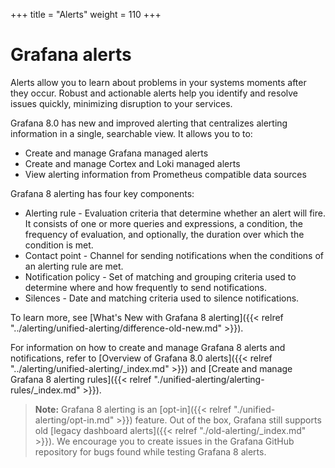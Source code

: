 +++
title = "Alerts"
weight = 110
+++

# Grafana alerts

Alerts allow you to learn about problems in your systems moments after they occur. Robust and actionable alerts help you identify and resolve issues quickly, minimizing disruption to your services.

Grafana 8.0 has new and improved alerting that centralizes alerting information in a single, searchable view. It allows you to to:

- Create and manage Grafana managed alerts
- Create and manage Cortex and Loki managed alerts
- View alerting information from Prometheus compatible data sources

Grafana 8 alerting has four key components:

- Alerting rule - Evaluation criteria that determine whether an alert will fire. It consists of one or more queries and expressions, a condition, the frequency of evaluation, and optionally, the duration over which the condition is met.
- Contact point - Channel for sending notifications when the conditions of an alerting rule are met.
- Notification policy - Set of matching and grouping criteria used to determine where and how frequently to send notifications.
- Silences - Date and matching criteria used to silence notifications.

To learn more, see [What's New with Grafana 8 alerting]({{< relref "../alerting/unified-alerting/difference-old-new.md" >}}).

For information on how to create and manage Grafana 8 alerts and notifications, refer to [Overview of Grafana 8.0 alerts]({{< relref "../alerting/unified-alerting/_index.md" >}}) and [Create and manage Grafana 8 alerting rules]({{< relref "./unified-alerting/alerting-rules/_index.md" >}}).

> **Note:** Grafana 8 alerting is an [opt-in]({{< relref "./unified-alerting/opt-in.md" >}}) feature. Out of the box, Grafana still supports old [legacy dashboard alerts]({{< relref "./old-alerting/_index.md" >}}). We encourage you to create issues in the Grafana GitHub repository for bugs found while testing Grafana 8 alerts.
